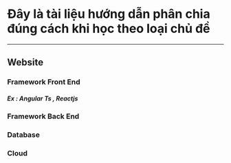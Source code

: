 # Đây là tài liệu hướng dẫn phân chia đúng cách khi học theo loại chủ đề

 <hr>

## Website

### Framework Front End
##### Ex : Angular Ts , Reactjs
### Framework Back End

### Database

### Cloud